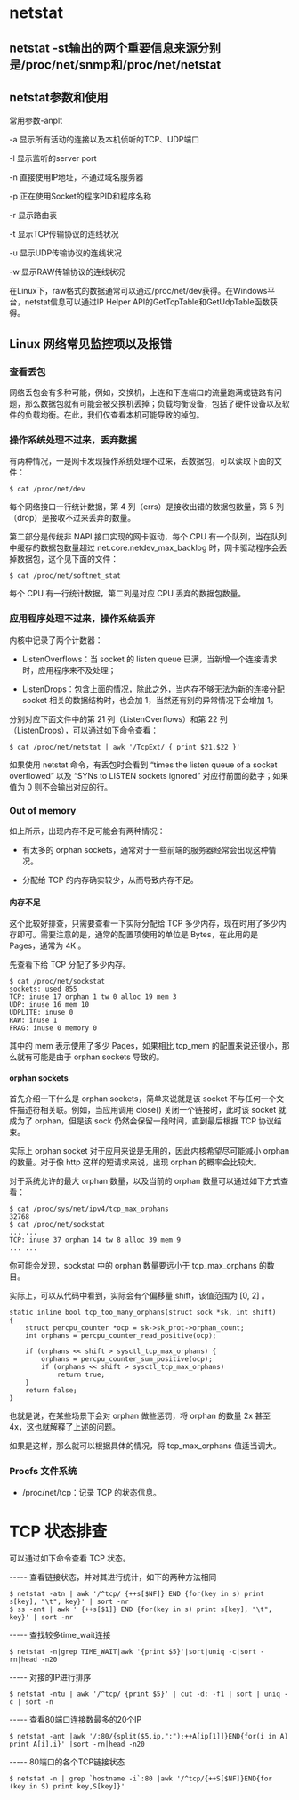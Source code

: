 # netstat
## netstat -st输出的两个重要信息来源分别是/proc/net/snmp和/proc/net/netstat

## netstat参数和使用

常用参数-anplt

-a 显示所有活动的连接以及本机侦听的TCP、UDP端口

-l 显示监听的server port

-n 直接使用IP地址，不通过域名服务器

-p 正在使用Socket的程序PID和程序名称

-r 显示路由表

-t 显示TCP传输协议的连线状况

-u 显示UDP传输协议的连线状况

-w 显示RAW传输协议的连线状况

在Linux下，raw格式的数据通常可以通过/proc/net/dev获得。在Windows平台，netstat信息可以通过IP Helper API的GetTcpTable和GetUdpTable函数获得。

## Linux 网络常见监控项以及报错
### 查看丢包
网络丢包会有多种可能，例如，交换机，上连和下连端口的流量跑满或链路有问题，那么数据包就有可能会被交换机丢掉；负载均衡设备，包括了硬件设备以及软件的负载均衡。在此，我们仅查看本机可能导致的掉包。

### 操作系统处理不过来，丢弃数据
有两种情况，一是网卡发现操作系统处理不过来，丢数据包，可以读取下面的文件：

```
$ cat /proc/net/dev
```

每个网络接口一行统计数据，第 4 列（errs）是接收出错的数据包数量，第 5 列（drop）是接收不过来丢弃的数量。

第二部分是传统非 NAPI 接口实现的网卡驱动，每个 CPU 有一个队列，当在队列中缓存的数据包数量超过 net.core.netdev_max_backlog 时，网卡驱动程序会丢掉数据包，这个见下面的文件：

```
$ cat /proc/net/softnet_stat
```

每个 CPU 有一行统计数据，第二列是对应 CPU 丢弃的数据包数量。

### 应用程序处理不过来，操作系统丢弃

内核中记录了两个计数器：

* ListenOverflows：当 socket 的 listen queue 已满，当新增一个连接请求时，应用程序来不及处理；

* ListenDrops：包含上面的情况，除此之外，当内存不够无法为新的连接分配 socket 相关的数据结构时，也会加 1，当然还有别的异常情况下会增加 1。

分别对应下面文件中的第 21 列（ListenOverflows）和第 22 列（ListenDrops），可以通过如下命令查看：

```
$ cat /proc/net/netstat | awk '/TcpExt/ { print $21,$22 }'
```

如果使用 netstat 命令，有丢包时会看到 “times the listen queue of a socket overflowed” 以及 “SYNs to LISTEN sockets ignored” 对应行前面的数字；如果值为 0 则不会输出对应的行。

### Out of memory

如上所示，出现内存不足可能会有两种情况：

* 有太多的 orphan sockets，通常对于一些前端的服务器经常会出现这种情况。

* 分配给 TCP 的内存确实较少，从而导致内存不足。

#### 内存不足

这个比较好排查，只需要查看一下实际分配给 TCP 多少内存，现在时用了多少内存即可。需要注意的是，通常的配置项使用的单位是 Bytes，在此用的是 Pages，通常为 4K 。

先查看下给 TCP 分配了多少内存。

```
$ cat /proc/net/sockstat
sockets: used 855
TCP: inuse 17 orphan 1 tw 0 alloc 19 mem 3
UDP: inuse 16 mem 10
UDPLITE: inuse 0
RAW: inuse 1
FRAG: inuse 0 memory 0
```

其中的 mem 表示使用了多少 Pages，如果相比 tcp_mem 的配置来说还很小，那么就有可能是由于 orphan sockets 导致的。

#### orphan sockets

首先介绍一下什么是 orphan sockets，简单来说就是该 socket 不与任何一个文件描述符相关联。例如，当应用调用 close() 关闭一个链接时，此时该 socket 就成为了 orphan，但是该 sock 仍然会保留一段时间，直到最后根据 TCP 协议结束。

实际上 orphan socket 对于应用来说是无用的，因此内核希望尽可能减小 orphan 的数量。对于像 http 这样的短请求来说，出现 orphan 的概率会比较大。

对于系统允许的最大 orphan 数量，以及当前的 orphan 数量可以通过如下方式查看：

```
$ cat /proc/sys/net/ipv4/tcp_max_orphans
32768
$ cat /proc/net/sockstat
... ...
TCP: inuse 37 orphan 14 tw 8 alloc 39 mem 9
... ...
```

你可能会发现，sockstat 中的 orphan 数量要远小于 tcp_max_orphans 的数目。

实际上，可以从代码中看到，实际会有个偏移量 shift，该值范围为 [0, 2] 。

```
static inline bool tcp_too_many_orphans(struct sock *sk, int shift)
{
    struct percpu_counter *ocp = sk->sk_prot->orphan_count;
    int orphans = percpu_counter_read_positive(ocp);

    if (orphans << shift > sysctl_tcp_max_orphans) {
        orphans = percpu_counter_sum_positive(ocp);
        if (orphans << shift > sysctl_tcp_max_orphans)
            return true;
    }
    return false;
}
```

也就是说，在某些场景下会对 orphan 做些惩罚，将 orphan 的数量 2x 甚至 4x，这也就解释了上述的问题。

如果是这样，那么就可以根据具体的情况，将 tcp_max_orphans 值适当调大。

### Procfs 文件系统

* /proc/net/tcp：记录 TCP 的状态信息。

# TCP 状态排查

可以通过如下命令查看 TCP 状态。

----- 查看链接状态，并对其进行统计，如下的两种方法相同

```
$ netstat -atn | awk '/^tcp/ {++s[$NF]} END {for(key in s) print s[key], "\t", key}' | sort -nr
$ ss -ant | awk ' {++s[$1]} END {for(key in s) print s[key], "\t", key}' | sort -nr
```

----- 查找较多time_wait连接

```
$ netstat -n|grep TIME_WAIT|awk '{print $5}'|sort|uniq -c|sort -rn|head -n20
```

----- 对接的IP进行排序

```
$ netstat -ntu | awk '/^tcp/ {print $5}' | cut -d: -f1 | sort | uniq -c | sort -n
```

----- 查看80端口连接数最多的20个IP

```
$ netstat -ant |awk '/:80/{split($5,ip,":");++A[ip[1]]}END{for(i in A) print A[i],i}' |sort -rn|head -n20
```

----- 80端口的各个TCP链接状态

```
$ netstat -n | grep `hostname -i`:80 |awk '/^tcp/{++S[$NF]}END{for (key in S) print key,S[key]}'
```
